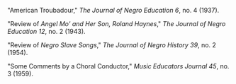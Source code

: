 "American Troubadour," *The Journal of Negro Education 6*, no. 4 (1937).

"Review of *Angel Mo' and Her Son, Roland Haynes*," *The Journal of Negro Education 12*, no. 2 (1943).

"Review of *Negro Slave Songs*," *The Journal of Negro History 39*, no. 2 (1954).

"Some Comments by a Choral Conductor," *Music Educators Journal 45*, no. 3 (1959).
